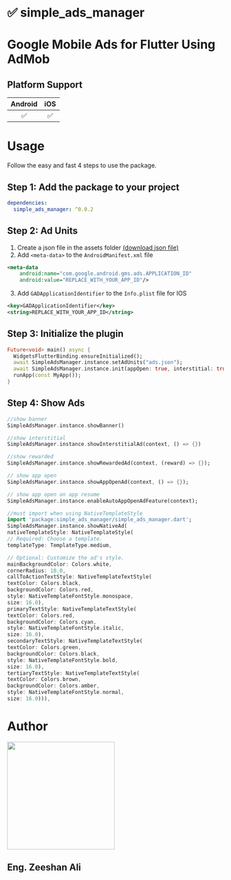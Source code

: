 # ✅ simple_ads_manager

# Google Mobile Ads for Flutter Using AdMob

## Platform Support

| Android | iOS |
|:-------:|:---:|
|    ✅    |  ✅  |

# Usage

Follow the easy and fast 4 steps to use the package.

## Step 1: Add the package to your project

```yaml
dependencies:
  simple_ads_manager: ^0.0.2
```

## Step 2: Ad Units
1. Create a json file in the assets folder [(download json file)](https://drive.usercontent.google.com/u/0/uc?id=1XSdZcvLzZ_LkH1Tp66XB6P7WhA3rDpKS&export=download)
2. Add `<meta-data>` to the `AndroidManifest.xml` file
```xml
<meta-data
    android:name="com.google.android.gms.ads.APPLICATION_ID"
    android:value="REPLACE_WITH_YOUR_APP_ID"/>
```
3. Add `GADApplicationIdentifier` to the `Info.plist` file for IOS
```xml
<key>GADApplicationIdentifier</key>
<string>REPLACE_WITH_YOUR_APP_ID</string>
```


## Step 3: Initialize the plugin

```dart
Future<void> main() async {
  WidgetsFlutterBinding.ensureInitialized();
  await SimpleAdsManager.instance.setAdUnits("ads.json");
  await SimpleAdsManager.instance.init(appOpen: true, interstitial: true, rewarded: true);
  runApp(const MyApp());
}
```

## Step 4: Show Ads

```dart
//show banner 
SimpleAdsManager.instance.showBanner()

//show interstitial
SimpleAdsManager.instance.showInterstitialAd(context, () => {})

//show rewarded
SimpleAdsManager.instance.showRewardedAd(context, (reward) => {});

// show app open
SimpleAdsManager.instance.showAppOpenAd(context, () => {});

// show app open on app resume
SimpleAdsManager.instance.enableAutoAppOpenAdFeature(context);

//must import when using NativeTemplateStyle
import 'package:simple_ads_manager/simple_ads_manager.dart';
SimpleAdsManager.instance.showNativeAd(
nativeTemplateStyle: NativeTemplateStyle(
// Required: Choose a template.
templateType: TemplateType.medium,

// Optional: Customize the ad's style.
mainBackgroundColor: Colors.white,
cornerRadius: 10.0,
callToActionTextStyle: NativeTemplateTextStyle(
textColor: Colors.black,
backgroundColor: Colors.red,
style: NativeTemplateFontStyle.monospace,
size: 16.0),
primaryTextStyle: NativeTemplateTextStyle(
textColor: Colors.red,
backgroundColor: Colors.cyan,
style: NativeTemplateFontStyle.italic,
size: 16.0),
secondaryTextStyle: NativeTemplateTextStyle(
textColor: Colors.green,
backgroundColor: Colors.black,
style: NativeTemplateFontStyle.bold,
size: 16.0),
tertiaryTextStyle: NativeTemplateTextStyle(
textColor: Colors.brown,
backgroundColor: Colors.amber,
style: NativeTemplateFontStyle.normal,
size: 16.0))),

```

# Author

[<img src="https://scontent.flhe5-1.fna.fbcdn.net/v/t39.30808-6/300559864_1436774140119711_6792763069085736620_n.jpg?_nc_cat=103&ccb=1-7&_nc_sid=a5f93a&_nc_eui2=AeEsk-GblO_jJANgp-_UhJaNgEfEczKricGAR8RzMquJwW2u-H-TgOSLeqFm2gSOududzskIX_jdxREko_2yBI8k&_nc_ohc=Je8MFXkbW-8Q7kNvgFUBu93&_nc_pt=1&_nc_ht=scontent.flhe5-1.fna&oh=00_AYDsSi9PKkNf83SyTNXvS68FXdZb1lSdh6b_nbQnY54pJw&oe=669EEF49" width="250"/>](image.png)
## Eng. Zeeshan Ali

